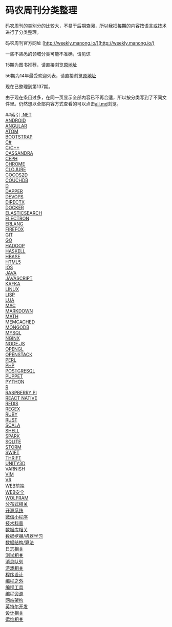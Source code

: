 码农周刊分类整理
======
码农周刊的类别分的比较大，不易于后期查阅，所以我把每期的内容按语言或技术进行了分类整理。

码农周刊官方网址 [http://weekly.manong.io/](http://weekly.manong.io/)

一些不熟悉的领域分类可能不准确，请见谅

15期为图书推荐，请直接浏览[原地址](http://weekly.manong.io/issues/15)

56期为14年最受欢迎列表，请直接浏览[原地址](http://weekly.manong.io/issues/56)

现在已整理到第137期。

由于现在条目过多，在同一页显示全部内容已不再合适，所以按分类写到了不同文件里。仍然想以全部内容方式查看的可以点击[all.md](category/all.md)浏览。

##索引
[.NET](category/NET.md)  
[ANDROID](category/ANDROID.md)  
[ANGULAR](category/ANGULAR.md)  
[ATOM](category/ATOM.md)  
[BOOTSTRAP](category/BOOTSTRAP.md)  
[C#](category/C#.md)  
[C/C++](category/C_C++.md)  
[CASSANDRA](category/CASSANDRA.md)  
[CEPH](category/CEPH.md)  
[CHROME](category/CHROME.md)  
[CLOJURE](category/CLOJURE.md)  
[COCOS2D](category/COCOS2D.md)  
[COUCHDB](category/COUCHDB.md)  
[D](category/D.md)  
[DAPPER](category/DAPPER.md)  
[DEVOPS](category/DEVOPS.md)  
[DIRECTX](category/DIRECTX.md)  
[DOCKER](category/DOCKER.md)  
[ELASTICSEARCH](category/ELASTICSEARCH.md)  
[ELECTRON](category/ELECTRON.md)  
[ERLANG](category/ERLANG.md)  
[FIREFOX](category/FIREFOX.md)  
[GIT](category/GIT.md)  
[GO](category/GO.md)  
[HADOOP](category/HADOOP.md)  
[HASKELL](category/HASKELL.md)  
[HBASE](category/HBASE.md)  
[HTML5](category/HTML5.md)  
[IOS](category/IOS.md)  
[JAVA](category/JAVA.md)  
[JAVASCRIPT](category/JAVASCRIPT.md)  
[KAFKA](category/KAFKA.md)  
[LINUX](category/LINUX.md)  
[LISP](category/LISP.md)  
[LUA](category/LUA.md)  
[MAC](category/MAC.md)  
[MARKDOWN](category/MARKDOWN.md)  
[MATH](category/MATH.md)  
[MEMCACHED](category/MEMCACHED.md)  
[MONGODB](category/MONGODB.md)  
[MYSQL](category/MYSQL.md)  
[NGINX](category/NGINX.md)  
[NODE.JS](category/NODEJS.md)  
[OPENGL](category/OPENGL.md)  
[OPENSTACK](category/OPENSTACK.md)  
[PERL](category/PERL.md)  
[PHP](category/PHP.md)  
[POSTGRESQL](category/POSTGRESQL.md)  
[PUPPET](category/PUPPET.md)  
[PYTHON](category/PYTHON.md)  
[R](category/R.md)  
[RASPBERRY PI](category/RASPBERRY_PI.md)  
[REACT NATIVE](category/REACT_NATIVE.md)  
[REDIS](category/REDIS.md)  
[REGEX](category/REGEX.md)  
[RUBY](category/RUBY.md)  
[RUST](category/RUST.md)  
[SCALA](category/SCALA.md)  
[SHELL](category/SHELL.md)  
[SPARK](category/SPARK.md)  
[SQLITE](category/SQLITE.md)  
[STORM](category/STORM.md)  
[SWIFT](category/SWIFT.md)  
[THRIFT](category/THRIFT.md)  
[UNITY3D](category/UNITY3D.md)  
[VARNISH](category/VARNISH.md)  
[VIM](category/VIM.md)  
[VR](category/VR.md)  
[WEB前端](category/WEB前端.md)  
[WEB安全](category/WEB安全.md)  
[WOLFRAM](category/WOLFRAM.md)  
[分布式相关](category/分布式相关.md)  
[开源系统](category/开源系统.md)  
[微信小程序](category/微信小程序.md)  
[技术科普](category/技术科普.md)  
[数据库相关](category/数据库相关.md)  
[数据挖掘/机器学习](category/数据挖掘_机器学习.md)  
[数据结构/算法](category/数据结构_算法.md)  
[日志相关](category/日志相关.md)  
[测试相关](category/测试相关.md)  
[消息队列](category/消息队列.md)  
[游戏相关](category/游戏相关.md)  
[程序设计](category/程序设计.md)  
[编程之外](category/编程之外.md)  
[编程工具](category/编程工具.md)  
[编程资源](category/编程资源.md)  
[网站架构](category/网站架构.md)  
[英特尔开发](category/英特尔开发.md)  
[设计相关](category/设计相关.md)  
[运维相关](category/运维相关.md)  
